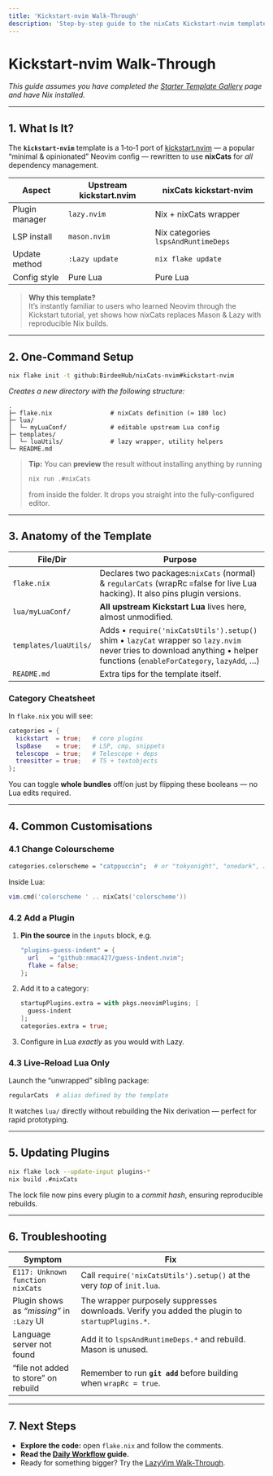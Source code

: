 ```yaml
---
title: 'Kickstart-nvim Walk‑Through'
description: 'Step‑by‑step guide to the nixCats Kickstart‑nvim template'
---
```


# Kickstart‑nvim Walk‑Through

*This guide assumes you have completed the [Starter Template Gallery](./starter-template-gallery) page and have Nix installed.*

---

## 1. What Is It?

The **`kickstart-nvim`** template is a 1‑to‑1 port of
[kickstart.nvim](https://github.com/nvim-lua/kickstart.nvim) — a popular “minimal &
opinionated” Neovim config — rewritten to use **nixCats** for *all* dependency
management.

| Aspect | Upstream kickstart.nvim | nixCats kickstart‑nvim |
|--------|------------------------|------------------------|
| Plugin manager | `lazy.nvim` | Nix + nixCats wrapper |
| LSP install    | `mason.nvim` | Nix categories `lspsAndRuntimeDeps` |
| Update method  | `:Lazy update` | `nix flake update` |
| Config style   | Pure Lua | Pure Lua |

> **Why this template?**  
> It’s instantly familiar to users who learned Neovim through the Kickstart
> tutorial, yet shows how nixCats replaces Mason & Lazy with reproducible
> Nix builds.

---

## 2. One‑Command Setup

```bash
nix flake init -t github:BirdeeHub/nixCats-nvim#kickstart-nvim
```

*Creates a new directory with the following structure:*

```
.
├─ flake.nix                # nixCats definition (≈ 180 loc)
├─ lua/
│  └─ myLuaConf/            # editable upstream Lua config
├─ templates/
│  └─ luaUtils/             # lazy wrapper, utility helpers
└─ README.md
```

> **Tip:** You can **preview** the result without installing anything by
> running  
> ```bash
> nix run .#nixCats
> ```  
> from inside the folder. It drops you straight into the fully‑configured
> editor.

---

## 3. Anatomy of the Template

| File/Dir | Purpose |
|----------|---------|
| `flake.nix` | Declares two packages:`nixCats` (normal) & `regularCats` (wrapRc =false for live Lua hacking). It also pins plugin versions. |
| `lua/myLuaConf/` | **All upstream Kickstart Lua** lives here, almost unmodified. |
| `templates/luaUtils/` | Adds • `require('nixCatsUtils').setup()` shim • `lazyCat` wrapper so `lazy.nvim` never tries to download anything • helper functions (`enableForCategory`, `lazyAdd`, …) |
| `README.md` | Extra tips for the template itself. |

### Category Cheatsheet

In `flake.nix` you will see:

```nix
categories = {
  kickstart  = true;   # core plugins
  lspBase    = true;   # LSP, cmp, snippets
  telescope  = true;   # Telescope + deps
  treesitter = true;   # TS + textobjects
};
```

You can toggle **whole bundles** off/on just
by flipping these booleans — no Lua edits required.

---

## 4. Common Customisations

### 4.1 Change Colourscheme

```nix
categories.colorscheme = "catppuccin";  # or "tokyonight", "onedark", …
```

Inside Lua:

```lua
vim.cmd('colorscheme ' .. nixCats('colorscheme'))
```

### 4.2 Add a Plugin

1. **Pin the source** in the `inputs` block, e.g.

   ```nix
   "plugins-guess-indent" = {
     url   = "github:nmac427/guess-indent.nvim";
     flake = false;
   };
   ```

2. Add it to a category:

   ```nix
   startupPlugins.extra = with pkgs.neovimPlugins; [
     guess-indent
   ];
   categories.extra = true;
   ```

3. Configure in Lua *exactly* as you would with Lazy.

### 4.3 Live‑Reload Lua Only

Launch the “unwrapped” sibling package:

```bash
regularCats  # alias defined by the template
```

It watches `lua/` directly without rebuilding the Nix derivation —
perfect for rapid prototyping.

---

## 5. Updating Plugins

```bash
nix flake lock --update-input plugins-*
nix build .#nixCats
```

The lock file now pins every plugin to a *commit hash*, ensuring
reproducible rebuilds.

---

## 6. Troubleshooting

| Symptom | Fix |
|---------|-----|
| `E117: Unknown function nixCats` | Call `require('nixCatsUtils').setup()` at the very *top* of `init.lua`. |
| Plugin shows as _“missing”_ in `:Lazy` UI | The wrapper purposely suppresses downloads. Verify you added the plugin to `startupPlugins.*`. |
| Language server not found | Add it to `lspsAndRuntimeDeps.*` and rebuild. Mason is unused. |
| “file not added to store” on rebuild | Remember to run **`git add`** before building when `wrapRc = true`. |

---

## 7. Next Steps

* **Explore the code:** open `flake.nix` and follow the comments.
* **Read the [Daily Workflow](./daily-workflow) guide.**
* Ready for something bigger? Try the [LazyVim Walk‑Through](./lazyvim-walkthrough).
